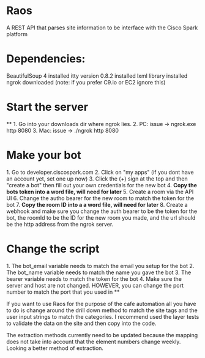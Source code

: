 # Raos

A REST API that parses site information to be interface with the Cisco Spark platform

<h1>Dependencies:</h1>

BeautifulSoup 4 installed
itty version 0.8.2 installed 
lxml library installed
ngrok downloaded (note: if you prefer C9.io or EC2 ignore this)

<h1>Start the server</h1> **
1. Go into your downloads dir where ngrok lies. 
2. PC: issue -> ngrok.exe http 8080
3. Mac: issue -> ./ngrok http 8080

<h1>Make your bot</h1>
1. Go to developer.ciscospark.com
2. Click on "my apps" (if you dont have an account yet, set one up now)
3. Click the (+) sign at the top and then "create a bot" then fill out your own credentials for the new bot
4. <b>Copy the bots token into a word file, will need for later</b>
5. Create a room via the API UI
6. Change the autho bearer for the new room to match the token for the bot
7. <b>Copy the room ID into a a word file, will need for later</b>
8. Create a webhook and make sure you change the auth bearer to be the token for the bot, the roomId to be the ID for the new room you made, and the url should be the http address from the ngrok server.

<h1>Change the script</h1>
1. The bot_email variable needs to match the email you setup for the bot
2. The bot_name variable needs to match the name you gave the bot
3. The bearer variable needs to match the token for the bot
4. Make sure the server and host are not changed. HOWEVER, you can change the port number to match the port that you used in **

If you want to use Raos for the purpose of the cafe automation all you have to do is change around the drill down method to match the site tags and the user input strings to match the categories. I recommend used the layer tests to validate the data on the site and then copy into the code.

The extraction methods currently need to be updated because the mapping does not take into account that the element numbers change weekly. Looking a better method of extraction.
